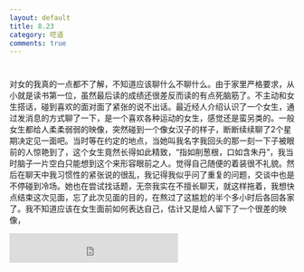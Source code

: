 ```yaml
---
layout: default
title: 8.23
category: 呓语
comments: true
---
```

# 

对女的我真的一点都不了解，不知道应该聊什么不聊什么。由于家里严格要求，从小就是读书第一位，虽然最后读的成绩还很差反而读的有点死脑筋了。不主动和女生搭话，碰到喜欢的面对面了紧张的说不出话。最近经人介绍认识了一个女生，通过发消息的方式聊了一下，是一个喜欢各种运动的女生，感觉还是蛮另类的。一般女生都给人柔柔弱弱的映像，突然碰到一个像女汉子的样子，断断续续聊了2个星期决定见一面吧。当时等在约定的地点，当她叫我名字我回头的那一刻一下子被眼前的人惊艳到了，这个女生竟然长得如此精致，“指如削葱根，口如含朱丹”，我当时脑子一片空白只能想到这个来形容眼前之人。觉得自己随便的着装很不礼貌。然后在聊天中我习惯性的紧张说的很乱，我记得我似乎问了重复的问题，交谈中也是不停碰到冷场。她也在尝试找话题，无奈我实在不擅长聊天，就这样拖着，我想快点结束这次见面，忘了此次见面的目的，在熬过了这尴尬的半个多小时后各回各家了。我不知道应该在女生面前如何表达自己，估计又是给人留下了一个很差的映像，

<iframe frameborder="no" border="0" marginwidth="0" marginheight="0" width=298 height=52 src="http://music.163.com/outchain/player?type=2&id=16614329&auto=1&height=32"></iframe>
